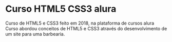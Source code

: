 # Curso HTML5 CSS3 alura
 Curso de HTML5 e CSS3 feito em 2018, na plataforma de cursos alura
 Curso abordou conceitos de HTML5 e CSS3 através do desenvolvimento de um site para uma barbearia.
